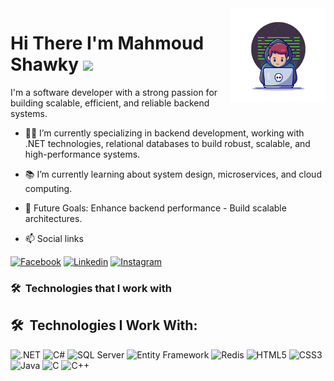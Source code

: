 <img align="right" src="https://raw.githubusercontent.com/mohamedelkashef15/mohamedelkashef15/main/github-profile.png" width="30%">
<h1>
  Hi There I'm Mahmoud Shawky 
  <img src="https://media.giphy.com/media/hvRJCLFzcasrR4ia7z/giphy.gif" width="28">
</h1>
<p>
I'm a software developer with a strong passion for building scalable, efficient, and reliable backend systems.
</p>

- 👨‍💻 I’m currently specializing in backend development, working with .NET technologies, relational databases to build robust, scalable, and high-performance systems.
- 📚 I’m currently learning about system design, microservices, and cloud computing.
- 🎯 Future Goals: Enhance backend performance - Build scalable architectures.
  
- 📫 Social links
<p>
<a href="https://www.facebook.com/profile.php?id=100009091417273"><img
    src="https://img.shields.io/badge/-Facebook-3b5998?style=flat&logo=facebook&logoColor=white" alt="Facebook"></a>
<a href="https://www.linkedin.com/in/mahmoud-shawky-590115260?utm_source=share&utm_campaign=share_via&utm_content=profile&utm_medium=android_app"><img
    src="https://img.shields.io/badge/-Linkedin-0072b1?style=flat&logo=linkedin&logoColor=white" alt="Linkedin"></a>
<a href=""><img
    src="https://img.shields.io/badge/-Instagram-d62976?style=flat&logo=instagram&logoColor=white"
    alt="Instagram"></a>

### 🛠 &nbsp;Technologies that I work with
## 🛠 &nbsp;Technologies I Work With:
![.NET](https://img.shields.io/badge/-.NET-000000?style=flat&logo=dotnet)
![C#](https://img.shields.io/badge/-C%23-000000?style=flat&logo=c-sharp)
![SQL Server](https://img.shields.io/badge/-SQL%20Server-000000?style=flat&logo=microsoft-sql-server)
![Entity Framework](https://img.shields.io/badge/-Entity%20Framework-000000?style=flat&logo=ef)
![Redis](https://img.shields.io/badge/-Redis-000000?style=flat&logo=redis)
![HTML5](https://img.shields.io/badge/-HTML5-000000?style=flat&logo=html5)
![CSS3](https://img.shields.io/badge/-CSS3-000000?style=flat&logo=css3)
![Java](https://img.shields.io/badge/-Java-000000?style=flat&logo=java)
![C](https://img.shields.io/badge/-C-000000?style=flat&logo=c)
![C++](https://img.shields.io/badge/-C++-000000?style=flat&logo=c%2b%2b)


